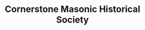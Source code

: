---
layout: repo
title: "Cornerstone Masonic Historical Society"
id: 21028
permalink: repos/21028/
---